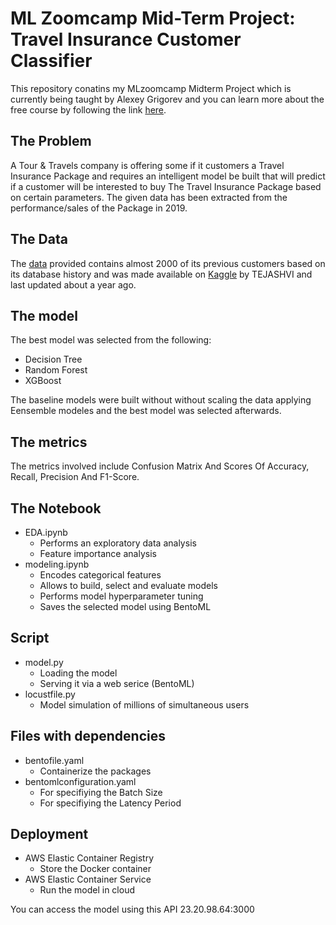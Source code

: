 # ML Zoomcamp Mid-Term Project: Travel Insurance Customer Classifier

This repository conatins my MLzoomcamp Midterm Project which is currently being taught by Alexey Grigorev and you can learn more about the free course by following the link [here](https://github.com/alexeygrigorev/mlbookcamp-code).

## The Problem
A Tour & Travels company is offering some if it customers a Travel Insurance Package and requires an intelligent model be built that will predict if a customer will be interested to buy The Travel Insurance Package based on certain parameters. The given data has been extracted from the performance/sales of the Package in 2019.

## The Data
The [data](https://www.kaggle.com/datasets/tejashvi14/travel-insurance-prediction-data) provided contains almost 2000 of its previous customers based on its database history and was made available on [Kaggle](https://www.kaggle.com/datasets/tejashvi14/travel-insurance-prediction-data) by TEJASHVI and last updated about a year ago.

## The model
The best model was selected from the following:
 * Decision Tree
 * Random Forest
 * XGBoost

The baseline models were built without without scaling the data applying Eensemble modeles and the best model was selected afterwards.

## The metrics
The metrics involved include Confusion Matrix And Scores Of Accuracy, Recall, Precision And F1-Score.

## The Notebook 
 * EDA.ipynb
    * Performs an exploratory data analysis
    * Feature importance analysis
 * modeling.ipynb 
    * Encodes categorical features
    * Allows to build, select and evaluate models
    * Performs model hyperparameter tuning
    * Saves the selected model using BentoML

## Script
 * model.py 
    * Loading the model
    * Serving it via a web serice (BentoML)
 * locustfile.py
    * Model simulation of millions of simultaneous users

## Files with dependencies
 * bentofile.yaml
    * Containerize the packages
 * bentomlconfiguration.yaml
    * For specifiying the Batch Size
    * For specifiying the Latency Period

## Deployment
 * AWS Elastic Container Registry
    * Store the Docker container
 * AWS Elastic Container Service 
    * Run the model in cloud

You can access the model using this API 23.20.98.64:3000
